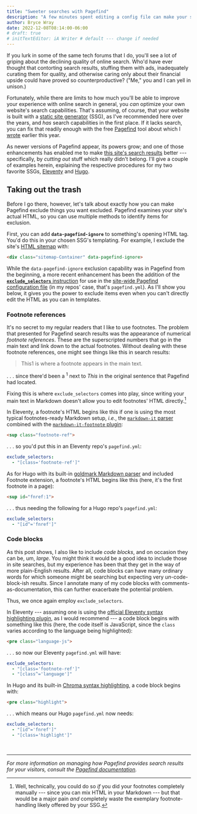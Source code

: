 ```yaml
---
title: "Sweeter searches with Pagefind"
description: "A few minutes spent editing a config file can make your site’s search results much more useful for your visitors."
author: Bryce Wray
date: 2022-12-08T08:14:00-06:00
# draft: true
# initTextEditor: iA Writer # default --- change if needed
---
```


If you lurk in some of the same tech forums that I do, you'll see a lot of griping about the declining quality of online search. Who'd have ever thought that contorting search results, stuffing them with ads, inadequately curating them for quality, and otherwise caring only about their financial upside could have proved so counterproductive? ("Me," you and I can yell in unison.)

Fortunately, while there are limits to how much you'll be able to improve your experience with online search in general, you *can* optimize your own website's search capabilities. That's assuming, of course, that your website is built with a [static site generator](https://jamstack.org/generators) (SSG), as I've recommended here over the years, and *has* search capabilities in the first place. If it lacks search, you can fix that readily enough with the free [Pagefind](https://pagefind.app) tool about which I [wrote](/posts/2022/07/pagefind-quite-find-site-search/) earlier this year.

As newer versions of Pagefind appear, its powers grow; and one of those enhancements has enabled me to make [this site's search results](/search/) better --- specifically, by *cutting out* stuff which really didn't belong. I'll give a couple of examples herein, explaining the respective procedures for my two favorite SSGs, [Eleventy](https://11ty.dev) and [Hugo](https://gohugo.io).

## Taking out the trash

Before I go there, however, let's talk about exactly how you can make Pagefind exclude things you want excluded. Pagefind examines your site's actual HTML, so you can use multiple methods to identify items for exclusion.

First, you can add **`data-pagefind-ignore`** to something's opening HTML tag. You'd do this in your chosen SSG's templating. For example, I exclude the site's [HTML sitemap](/sitemap/) with:

```html
<div class="sitemap-Container" data-pagefind-ignore>
```

While the `data-pagefind-ignore` exclusion capability was in Pagefind from the beginning, a more recent enhancement has been the addition of the [**`exclude_selectors`** instruction](https://pagefind.app/docs/config-options/#exclude-selectors) for use in the [site-wide Pagefind configuration file](https://pagefind.app/docs/config-sources/) (in my repos' case, that's `pagefind.yml`). As I'll show you below, it gives you the power to exclude items even when you can't directly edit the HTML as you can in templates.

### Footnote references

It's no secret to my regular readers that I like to use footnotes. The problem that presented for Pagefind search results was the appearance of numerical *footnote references*. These are the superscripted numbers that go in the main text and link down to the actual footnotes. Without dealing with these footnote references, one might see things like this in search results:

> This1 is where a footnote appears in the main text.

. . . since there'd been a <sup>1</sup> next to *This* in the original sentence that Pagefind had located.

Fixing this is where `exclude_selectors` comes into play, since writing your main text in Markdown doesn't allow you to edit footnotes' HTML directly.[^directly]

[^directly]: Well, technically, you could do so *if* you did your footnotes completely manually --- since you can mix HTML in your Markdown --- but that would be a major pain *and* completely waste the exemplary footnote-handling likely offered by your SSG.

In Eleventy, a footnote's HTML begins like this if one is using the most typical footnotes-ready Markdown setup, *i.e.*, the [`markdown-it` parser](https://github.com/markdown-it/markdown-it) combined with the [`markdown-it-footnote` plugin](https://github.com/markdown-it/markdown-it-footnote):

```html
<sup class="footnote-ref">
```

. . . so you'd put this in an Eleventy repo's `pagefind.yml`:

```yaml
exclude_selectors:
  - "[class='footnote-ref']"
```

As for Hugo with its built-in [goldmark Markdown parser](https://github.com/yuin/goldmark) and included Footnote extension, a footnote's HTML begins like this (here, it's the first footnote in a page):

```html
<sup id="fnref:1">
```

. . . thus needing the following for a Hugo repo's `pagefind.yml`:

```yaml
exclude_selectors:
  - "[id^='fnref']"
```

### Code blocks

As this post shows, I also like to include *code blocks*, and on occasion they can be, um, *large*. You might think it would be a good idea to include those in site searches, but my experience has been that they get in the way of more plain-English results. After all, code blocks can have many ordinary words for which someone might be searching but expecting very *un*-code-block-ish results. Since I annotate many of my code blocks with comments-as-documentation, this can further exacerbate the potential problem.

Thus, we once again employ `exclude_selectors`.

In Eleventy --- assuming one is using the [official Eleventy syntax highlighting plugin](https://www.11ty.dev/docs/plugins/syntaxhighlight/), as I would recommend --- a code block begins with something like this (here, the code itself is JavaScript, since the `class` varies according to the language being highlighted):

```html
<pre class="language-js">
```

. . . so now our Eleventy `pagefind.yml` will have:

```yaml
exclude_selectors:
  - "[class='footnote-ref']"
  - "[class^='language']"
```

In Hugo and its built-in [Chroma syntax highlighting](https://github.com/alecthomas/chroma), a code block begins with:

```html
<pre class="highlight">
```

. . . which means our Hugo `pagefind.yml` now needs:

```yaml
exclude_selectors:
  - "[id^='fnref']"
  - "[class='highlight']"
```
<br />

----

*For more information on managing how Pagefind provides search results for your visitors, consult the [Pagefind documentation](https://pagefind.app/).*
